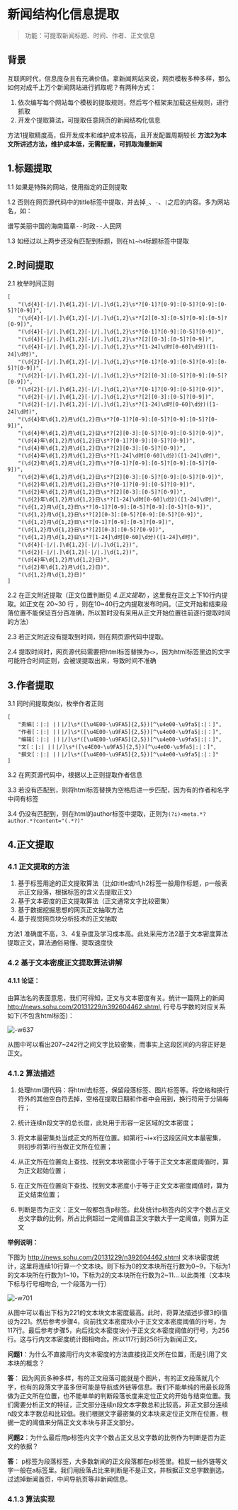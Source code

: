 新闻结构化信息提取
=========
> 功能：可提取新闻标题、时间、作者、正文信息

背景
-------

互联网时代，信息庞杂且有充满价值。拿新闻网站来说，网页模板多种多样，那么如何对成千上万个新闻网站进行抓取呢？有两种方式：

1. 依次编写每个网站每个模板的提取规则，然后写个框架来加载这些规则，进行抓取
2. 开发个提取算法，可提取任意网页的新闻结构化信息

方法1提取精度高，但开发成本和维护成本较高，且开发配置周期较长
**方法2为本文所讲述方法，维护成本低，无需配置，可抓取海量新闻**

1.标题提取
-------
1.1 如果是特殊的网站，使用指定的正则提取

1.2 否则在网页源代码中的title标签中提取，并去掉`_`、`-`、`|`之后的内容。多为网站名，如：<pre>谱写美丽中国的海南篇章--时政--人民网</pre>

1.3 如经过以上两步还没有匹配到标题，则在`h1`~`h4`标题标签中提取

2.时间提取
-------
2.1 枚举时间正则

    [
    　　"(\d{4}[-|/|.]\d{1,2}[-|/|.]\d{1,2}\s*?[0-1]?[0-9]:[0-5]?[0-9]:[0-5]?[0-9])",
    　　"(\d{4}[-|/|.]\d{1,2}[-|/|.]\d{1,2}\s*?[2][0-3]:[0-5]?[0-9]:[0-5]?[0-9])",
    　　"(\d{4}[-|/|.]\d{1,2}[-|/|.]\d{1,2}\s*?[0-1]?[0-9]:[0-5]?[0-9])",
    　　"(\d{4}[-|/|.]\d{1,2}[-|/|.]\d{1,2}\s*?[2][0-3]:[0-5]?[0-9])",
    　　"(\d{4}[-|/|.]\d{1,2}[-|/|.]\d{1,2}\s*?[1-24]\d时[0-60]\d分)([1-24]\d时)",
    　　"(\d{2}[-|/|.]\d{1,2}[-|/|.]\d{1,2}\s*?[0-1]?[0-9]:[0-5]?[0-9]:[0-5]?[0-9])",
    　　"(\d{2}[-|/|.]\d{1,2}[-|/|.]\d{1,2}\s*?[2][0-3]:[0-5]?[0-9]:[0-5]?[0-9])",
    　　"(\d{2}[-|/|.]\d{1,2}[-|/|.]\d{1,2}\s*?[0-1]?[0-9]:[0-5]?[0-9])",
    　　"(\d{2}[-|/|.]\d{1,2}[-|/|.]\d{1,2}\s*?[2][0-3]:[0-5]?[0-9])",
    　　"(\d{2}[-|/|.]\d{1,2}[-|/|.]\d{1,2}\s*?[1-24]\d时[0-60]\d分)([1-24]\d时)",
    　　"(\d{4}年\d{1,2}月\d{1,2}日\s*?[0-1]?[0-9]:[0-5]?[0-9]:[0-5]?[0-9])",
    　　"(\d{4}年\d{1,2}月\d{1,2}日\s*?[2][0-3]:[0-5]?[0-9]:[0-5]?[0-9])",
    　　"(\d{4}年\d{1,2}月\d{1,2}日\s*?[0-1]?[0-9]:[0-5]?[0-9])",
    　　"(\d{4}年\d{1,2}月\d{1,2}日\s*?[2][0-3]:[0-5]?[0-9])",
    　　"(\d{4}年\d{1,2}月\d{1,2}日\s*?[1-24]\d时[0-60]\d分)([1-24]\d时)",
    　　"(\d{2}年\d{1,2}月\d{1,2}日\s*?[0-1]?[0-9]:[0-5]?[0-9]:[0-5]?[0-9])",
    　　"(\d{2}年\d{1,2}月\d{1,2}日\s*?[2][0-3]:[0-5]?[0-9]:[0-5]?[0-9])",
    　　"(\d{2}年\d{1,2}月\d{1,2}日\s*?[0-1]?[0-9]:[0-5]?[0-9])",
    　　"(\d{2}年\d{1,2}月\d{1,2}日\s*?[2][0-3]:[0-5]?[0-9])",
    　　"(\d{2}年\d{1,2}月\d{1,2}日\s*?[1-24]\d时[0-60]\d分)([1-24]\d时)",
    　　"(\d{1,2}月\d{1,2}日\s*?[0-1]?[0-9]:[0-5]?[0-9]:[0-5]?[0-9])",
    　　"(\d{1,2}月\d{1,2}日\s*?[2][0-3]:[0-5]?[0-9]:[0-5]?[0-9])",
    　　"(\d{1,2}月\d{1,2}日\s*?[0-1]?[0-9]:[0-5]?[0-9])",
    　　"(\d{1,2}月\d{1,2}日\s*?[2][0-3]:[0-5]?[0-9])",
    　　"(\d{1,2}月\d{1,2}日\s*?[1-24]\d时[0-60]\d分)([1-24]\d时)",
    　　"(\d{4}[-|/|.]\d{1,2}[-|/|.]\d{1,2})",
    　　"(\d{2}[-|/|.]\d{1,2}[-|/|.]\d{1,2})",
    　　"(\d{4}年\d{1,2}月\d{1,2}日)",
    　　"(\d{2}年\d{1,2}月\d{1,2}日)",
    　　"(\d{1,2}月\d{1,2}日)"
    ]
    
2.2 在正文附近提取（正文位置判断见 *4.正文提取*），这里我在正文上下10行内提取。如正文在 20~30 行 ，则在10~40行之内提取发布时间。（正文开始和结束段落位置不能保证百分百准确，所以暂时没有采用从正文开始位置往前逐行提取时间的方法）

2.3 若正文附近没有提取到时间，则在网页源代码中提取。

2.4 提取时间时，网页源代码需要把html标签替换为`<>`，因为html标签里边的文字可能符合时间正则，会被误提取出来，导致时间不准确

3.作者提取
-------
3.1 同时间提取类似，枚举作者正则

    [
    　　"责编[：|:| |丨|/]\s*([\u4E00-\u9FA5]{2,5})[^\u4e00-\u9fa5|:|：]",
    　　"作者[：|:| |丨|/]\s*([\u4E00-\u9FA5]{2,5})[^\u4e00-\u9fa5|:|：]",
    　　"编辑[：|:| |丨|/]\s*([\u4E00-\u9FA5]{2,5})[^\u4e00-\u9fa5|:|：]",
    　　"文[：|:| |丨|/]\s*([\u4E00-\u9FA5]{2,5})[^\u4e00-\u9fa5|:|：]",
    　　"撰文[：|:| |丨|/]\s*([\u4E00-\u9FA5]{2,5})[^\u4e00-\u9fa5|:|：]"
    ]


3.2 在网页源代码中，根据以上正则提取作者信息

3.3 若没有匹配到，则将html标签替换为空格后进一步匹配，因为有的作者和名字中间有标签

3.4 仍没有匹配到，则在html的author标签中提取，正则为`(?i)<meta.*?author.*?content="(.*?)"`

4.正文提取
-------
### 4.1 正文提取的方法

1. 基于标签用途的正文提取算法（比如title或h1,h2标签一般用作标题，p一般表示正文段落，根据标签的含义去提取正文）
2. 基于文本密度的正文提取算法（正文通常文字比较密集）
3. 基于数据挖掘思想的网页正文抽取方法
4. 基于视觉网页块分析技术的正文抽取

方法1 准确度不高，3、4复杂度及学习成本高。此处采用方法2基于文本密度算法提取正文，算法通俗易懂、提取速度快

### 4.2 基于文本密度正文提取算法讲解

#### 4.1.1 论证：

由算法名的表面意思，我们可得知，正文与文本密度有关。统计一篇网上的新闻 http://news.sohu.com/20131229/n392604462.shtml, 行号与字数的对应关系如下(不包含html标签)：

![-w637](http://markdown-media.oss-cn-beijing.aliyuncs.com/2020/07/26/15957714923797.jpg?x-oss-process=style/markdown-media)

从图中可以看出207~242行之间文字比较密集，而事实上这段区间的内容正好是正文。

### 4.1.2 算法描述 

1. 处理html源代码：将html去标签，保留段落标签、图片标签等。将空格和换行符外的其他空白符去掉，空格在提取日期和作者中会用到，换行符用于分隔每行；

2. 统计连续n段文字的总长度，此处用于形容一定区域的文本密度；

3. 将文本最密集处当成正文的所在位置。如第i行~i+x行这段区间文本最密集，则初步将第i行当做正文所在位置；

4. 从正文所在位置向上查找、找到文本块密度小于等于正文文本密度阈值时，算为正文起始位置；

5. 在正文所在位置向下查找、找到文本密度小于等于正文文本密度阈值时，算为正文结束位置；

6. 判断是否为正文：正文一般都包含p标签。此处统计p标签内的文字个数占正文总文字数的比例，所占比例超过一定阈值且正文字数大于一定阈值，则算为正文

**举例说明：**

下图为 http://news.sohu.com/20131229/n392604462.shtml 文本块密度统计，这里将连续10行算一个文本块。则下标为0的文本块所在行数为0~9，下标为1的文本块所在行数为1~10，下标为2的文本块所在行数为2~11... 以此类推（文本块下标与行号相吻合, 一个段落为一行）

![-w701](http://markdown-media.oss-cn-beijing.aliyuncs.com/2020/07/26/15957718720769.jpg?x-oss-process=style/markdown-media)


从图中可以看出下标为221的文本块文本密度最高。此时，将算法描述步骤3的i值设为221。然后参考步骤4，向前找文本密度块小于正文文本密度阈值的行号，为117行。最后参考步骤5，向后找文本密度块小于正文文本密度阈值的行号，为256行。这与行内文本密度统计图相吻合。所以117行到256行为新闻正文。

**问题1**：为什么不直接用行内文本密度的方法直接找正文所在位置，而是引用了文本块的概念？

**答**： 因为网页多种多样，有的正文段落可能就是个图片，有的正文段落就几个字，也有的段落文字虽多但可能是导航或外链等信息。我们不能单纯的用最长段落做为正文所在位置，也不能单单的判断段落长度来定位正文的开始与结束位置。我们需要分析正文的特征，正文部分连续n段文本字数总和比较高，非正文部分连续n段文本字数总和比较低。我们根据文字最密集的文本块来定位正文所在位置，根据一定的阈值来分隔正文文本块与非正文部分。

**问题2**：为什么最后用p标签内文字个数占正文总文字数的比例作为判断是否为正文的依据？

**答**： p标签为段落标签，大多数新闻的正文段落都在p标签里。相反一些外链等文字一般在a标签里。我们用段落占比来判断是不是正文，并根据正文总字数删选，过滤掉新闻首页，中间导航页等非新闻信息。

### 4.1.3 算法实现 


